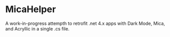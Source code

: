 # MicaHelper
A work-in-progress attempth to retrofit .net 4.x apps with Dark Mode, Mica, and Acryllic in a single .cs file.
